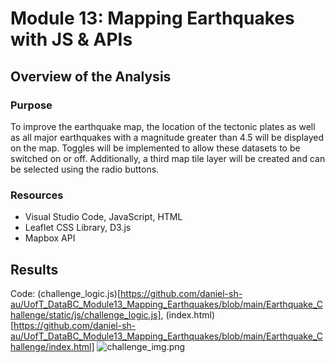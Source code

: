 # Module 13: Mapping Earthquakes with JS & APIs

## Overview of the Analysis

### Purpose
To improve the earthquake map, the location of the tectonic plates as well as all major earthquakes with a magnitude greater than 4.5 will be displayed on the map. Toggles will be implemented to allow these datasets to be switched on or off. Additionally, a third map tile layer will be created and can be selected using the radio buttons.  

### Resources
* Visual Studio Code, JavaScript, HTML
* Leaflet CSS Library, D3.js
* Mapbox API

## Results
Code: (challenge_logic.js)[https://github.com/daniel-sh-au/UofT_DataBC_Module13_Mapping_Earthquakes/blob/main/Earthquake_Challenge/static/js/challenge_logic.js], (index.html)[https://github.com/daniel-sh-au/UofT_DataBC_Module13_Mapping_Earthquakes/blob/main/Earthquake_Challenge/index.html]
![challenge_img.png](https://github.com/daniel-sh-au/UofT_DataBC_Module13_Mapping_Earthquakes/blob/main/challenge_img.png)